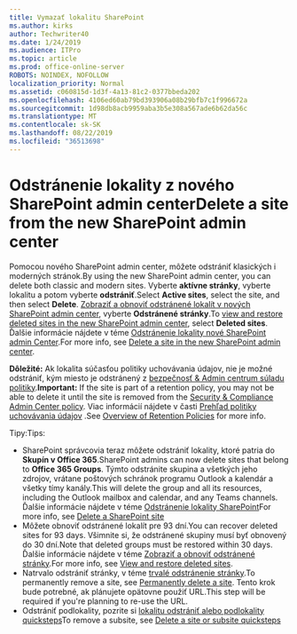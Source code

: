 ```yaml
---
title: Vymazať lokalitu SharePoint
ms.author: kirks
author: Techwriter40
ms.date: 1/24/2019
ms.audience: ITPro
ms.topic: article
ms.prod: office-online-server
ROBOTS: NOINDEX, NOFOLLOW
localization_priority: Normal
ms.assetid: c060815d-1d3f-4a13-81c2-0377bbeda202
ms.openlocfilehash: 4106ed60ab79bd393906a08b29bfb7c1f996672a
ms.sourcegitcommit: 1d98db8acb9959aba3b5e308a567ade6b62da56c
ms.translationtype: MT
ms.contentlocale: sk-SK
ms.lasthandoff: 08/22/2019
ms.locfileid: "36513698"
---
```

# <a name="delete-a-site-from-the-new-sharepoint-admin-center"></a><span data-ttu-id="1a22b-102">Odstránenie lokality z nového SharePoint admin center</span><span class="sxs-lookup"><span data-stu-id="1a22b-102">Delete a site from the new SharePoint admin center</span></span>

<span data-ttu-id="1a22b-103">Pomocou nového SharePoint admin center, môžete odstrániť klasických i moderných stránok.</span><span class="sxs-lookup"><span data-stu-id="1a22b-103">By using the new SharePoint admin center, you can delete both classic and modern sites.</span></span> <span data-ttu-id="1a22b-104">Vyberte **aktívne stránky**, vyberte lokalitu a potom vyberte **odstrániť**.</span><span class="sxs-lookup"><span data-stu-id="1a22b-104">Select **Active sites**, select the site, and then select **Delete**.</span></span> <span data-ttu-id="1a22b-105">[Zobraziť a obnoviť odstránené lokalít v nových SharePoint admin center](https://docs.microsoft.com/sharepoint/view-and-restore-deleted-sites-in-new-admin-center), vyberte **Odstránené stránky**.</span><span class="sxs-lookup"><span data-stu-id="1a22b-105">To [view and restore deleted sites in the new SharePoint admin center](https://docs.microsoft.com/sharepoint/view-and-restore-deleted-sites-in-new-admin-center), select **Deleted sites**.</span></span> <span data-ttu-id="1a22b-106">Ďalšie informácie nájdete v téme [Odstránenie lokality nové SharePoint admin Center](https://docs.microsoft.com/sharepoint/delete-site-collection#delete-a-site-in-the-new-sharepoint-admin-center).</span><span class="sxs-lookup"><span data-stu-id="1a22b-106">For more info, see [Delete a site in the new SharePoint admin center](https://docs.microsoft.com/sharepoint/delete-site-collection#delete-a-site-in-the-new-sharepoint-admin-center).</span></span>

<span data-ttu-id="1a22b-107">**Dôležité:** Ak lokalita súčasťou politiky uchovávania údajov, nie je možné odstrániť, kým miesto je odstránený z [bezpečnosť &amp; Admin centrum súladu politiky](https://protection.office.com/?rfr=AdminCenter#/homepage).</span><span class="sxs-lookup"><span data-stu-id="1a22b-107">**Important:** If the site is part of a retention policy, you may not be able to delete it until the site is removed from the [Security &amp; Compliance Admin Center policy](https://protection.office.com/?rfr=AdminCenter#/homepage).</span></span> <span data-ttu-id="1a22b-108">Viac informácií nájdete v časti [Prehľad politiky uchovávania údajov](https://docs.microsoft.com/office365/securitycompliance/retention-policies#content-in-onedrive-accounts-and-sharepoint-sites) .</span><span class="sxs-lookup"><span data-stu-id="1a22b-108">See [Overview of Retention Policies](https://docs.microsoft.com/office365/securitycompliance/retention-policies#content-in-onedrive-accounts-and-sharepoint-sites) for more info.</span></span> 

<span data-ttu-id="1a22b-109">Tipy:</span><span class="sxs-lookup"><span data-stu-id="1a22b-109">Tips:</span></span>
- <span data-ttu-id="1a22b-110">SharePoint správcovia teraz môžete odstrániť lokality, ktoré patria do **Skupín v Office 365**.</span><span class="sxs-lookup"><span data-stu-id="1a22b-110">SharePoint admins can now delete sites that belong to **Office 365 Groups**.</span></span> <span data-ttu-id="1a22b-111">Týmto odstránite skupina a všetkých jeho zdrojov, vrátane poštových schránok programu Outlook a kalendár a všetky tímy kanály.</span><span class="sxs-lookup"><span data-stu-id="1a22b-111">This will delete the group and all its resources, including the Outlook mailbox and calendar, and any Teams channels.</span></span> <span data-ttu-id="1a22b-112">Ďalšie informácie nájdete v téme [Odstránenie lokality SharePoint](https://docs.microsoft.com/sharepoint/manage-sites-in-new-admin-center#delete-a-site)</span><span class="sxs-lookup"><span data-stu-id="1a22b-112">For more info, see [Delete a SharePoint site](https://docs.microsoft.com/sharepoint/manage-sites-in-new-admin-center#delete-a-site)</span></span>
- <span data-ttu-id="1a22b-113">Môžete obnoviť odstránené lokalít pre 93 dní.</span><span class="sxs-lookup"><span data-stu-id="1a22b-113">You can recover deleted sites for 93 days.</span></span> <span data-ttu-id="1a22b-114">Všimnite si, že odstránené skupiny musí byť obnovený do 30 dní.</span><span class="sxs-lookup"><span data-stu-id="1a22b-114">Note that deleted groups must be restored within 30 days.</span></span> <span data-ttu-id="1a22b-115">Ďalšie informácie nájdete v téme [Zobraziť a obnoviť odstránené stránky](https://docs.microsoft.com/sharepoint/view-and-restore-deleted-sites-in-new-admin-center).</span><span class="sxs-lookup"><span data-stu-id="1a22b-115">For more info, see [View and restore deleted sites](https://docs.microsoft.com/sharepoint/view-and-restore-deleted-sites-in-new-admin-center).</span></span>
- <span data-ttu-id="1a22b-116">Natrvalo odstrániť stránky, v téme [trvalé odstránenie stránky](https://docs.microsoft.com/sharepoint/delete-site-collection#permanently-delete-a-site).</span><span class="sxs-lookup"><span data-stu-id="1a22b-116">To permanently remove a site, see [Permanently delete a site](https://docs.microsoft.com/sharepoint/delete-site-collection#permanently-delete-a-site).</span></span> <span data-ttu-id="1a22b-117">Tento krok bude potrebné, ak plánujete opätovne použiť URL.</span><span class="sxs-lookup"><span data-stu-id="1a22b-117">This step will be required if you're planning to re-use the URL.</span></span> 
- <span data-ttu-id="1a22b-118">Odstrániť podlokality, pozrite si [lokalitu odstrániť alebo podlokality quicksteps](https://support.office.com/article/Delete-a-SharePoint-site-or-subsite-bc37b743-0cef-475e-9a8c-8fc4d40179fb#__bkmkshortcut)</span><span class="sxs-lookup"><span data-stu-id="1a22b-118">To remove a subsite, see [Delete a site or subsite quicksteps](https://support.office.com/article/Delete-a-SharePoint-site-or-subsite-bc37b743-0cef-475e-9a8c-8fc4d40179fb#__bkmkshortcut)</span></span>
